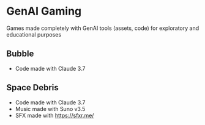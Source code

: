 # GenAI Gaming
 Games made completely with GenAI tools (assets, code) for exploratory and educational purposes

## Bubble
- Code made with Claude 3.7

## Space Debris
- Code made with Claude 3.7
- Music made with Suno v3.5
- SFX made with https://sfxr.me/
